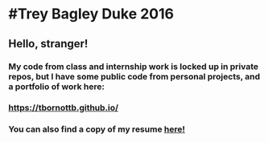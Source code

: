 #Trey Bagley
Duke 2016
===================

## Hello, stranger!

### My code from class and internship work is locked up in private repos, but I have some public code from personal projects, and a portfolio of work here:

### https://tbornottb.github.io/

### You can also find a copy of my resume [here!](https://github.com/tbornottb/tbornottb.github.io/blob/master/BagleyResume2015.pdf?raw=true)
